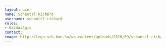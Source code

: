 ```yaml
---
layout: user
name: Schantzl Richárd
username: schantzl-richard
roles:
- Gazdaságis
contact:
image: http://lego.sch.bme.hu/wp-content/uploads/2016/09/schantzl-richard-150x150.jpg
---
```

